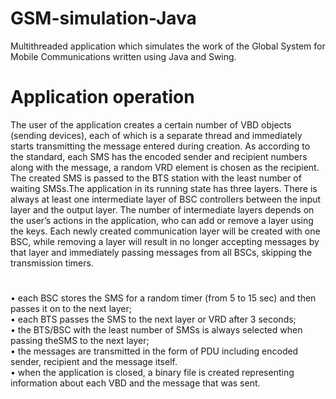 # GSM-simulation-Java
Multithreaded application which simulates the work of the Global System for Mobile Communications written using Java and Swing.

# Application operation
The user of the application creates a certain number of VBD objects (sending devices), each of which is a separate thread and immediately starts transmitting the message entered during creation. As according to the standard, each SMS has the encoded sender and recipient numbers along with the message, a random VRD element is chosen as the recipient. The created SMS is passed to the BTS station with the least number of waiting SMSs.The application in its running state has three layers. There is always at least one intermediate layer of BSC controllers between the input layer and the output layer. The number of intermediate layers depends on the user’s actions in the application, who can add or remove a layer using the keys. Each newly created communication layer will be created with one BSC, while removing a layer will result in no longer accepting messages by that layer and immediately passing messages from all BSCs, skipping the transmission timers.
#
• each BSC stores the SMS for a random timer (from 5 to 15 sec) and then passes it on to the next layer; <br />
• each BTS passes the SMS to the next layer or VRD after 3 seconds; <br />
• the BTS/BSC with the least number of SMSs is always selected when passing theSMS to the next layer; <br />
• the messages are transmitted in the form of PDU including encoded sender, recipient and the message itself. <br />
• when the application is closed, a binary file is created representing information about each VBD and the message that was sent. <br />
#
